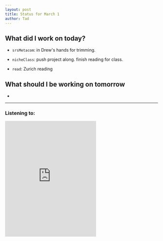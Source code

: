 ```yaml
---
layout: post
title: Status for March 1
author: Tad
---
```


## What did I work on today?

* `srsMetacom`: in Drew's hands for trimming.

* `nicheClass`: push project along. finish reading for class.

* `read`: Zurich reading


## What should I be working on tomorrow

* 



---

### Listening to:
 <iframe src='https://embed.spotify.com/?uri=spotify:track:6XorgdtMRoZ5OdmSV7NCFJ' width='300' height='380' frameborder='0' allowtransparency='true'></iframe>
 <i class='fa fa-code' style='color:pink'></i>

